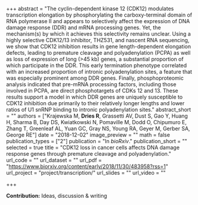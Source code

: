 +++
abstract = "The cyclin-dependent kinase 12 (CDK12) modulates transcription elongation by phosphorylating the carboxy-terminal domain of RNA polymerase II and appears to selectively affect the expression of DNA damage response (DDR) and mRNA processing genes. Yet, the mechanism(s) by which it achieves this selectivity remains unclear. Using a highly selective CDK12/13 inhibitor, THZ531, and nascent RNA sequencing, we show that CDK12 inhibition results in gene length-dependent elongation defects, leading to premature cleavage and polyadenylation (PCPA) as well as loss of expression of long (>45 kb) genes, a substantial proportion of which participate in the DDR. This early termination phenotype correlated with an increased proportion of intronic polyadenylation sites, a feature that was especially prominent among DDR genes. Finally, phosphoproteomic analysis indicated that pre-mRNA processing factors, including those involved in PCPA, are direct phosphotargets of CDKs 12 and 13. These results support a model in which DDR genes are uniquely susceptible to CDK12 inhibition due primarily to their relatively longer lengths and lower ratios of U1 snRNP binding to intronic polyadenylation sites."
abstract_short = ""
authors = ["Krajewska M, **Dries R**, Grassetti AV, Dust S, Gao Y, Huang H, Sharma B, Day DS, Kwiatkowski N, Pomaville M, Dodd O, Chipumuro E, Zhang T, Greenleaf AL, Yuan GC, Gray NS, Young RA, Geyer M, Gerber SA, George RE"]
date = "2018-12-02"
image_preview = ""
math = false
publication_types = ["2"]
publication = "In *bioRxiv*."
publication_short = ""
selected = true
title = "CDK12 loss in cancer cells affects DNA damage response genes through premature cleavage and polyadenylation."
url_code = ""
url_dataset = ""
url_pdf = "https://www.biorxiv.org/content/early/2018/11/30/483958?rss=1"
url_project = "project/transcription/"
url_slides = ""
url_video = ""

+++

**Contribution:** Ideas, discussion & writing
